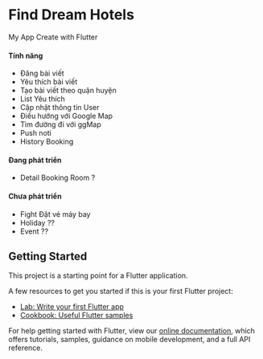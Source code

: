 # Find Dream Hotels 

My App Create with Flutter

#### Tính năng
 + Đăng bài viết
 + Yêu thích bài viết
 + Tạo bài viết theo quận huyện
 + List Yêu thích
 + Cập nhật thông tin User
 + Điều hướng với Google Map
 + Tìm đường đi với ggMap
 + Push noti
 + History Booking

#### Đang phát triển

 + Detail Booking Room ?

#### Chưa phát triển
 + Fight Đặt vé máy bay
 + Holiday ??
 + Event ??



## Getting Started

This project is a starting point for a Flutter application.

A few resources to get you started if this is your first Flutter project:

- [Lab: Write your first Flutter app](https://flutter.dev/docs/get-started/codelab)
- [Cookbook: Useful Flutter samples](https://flutter.dev/docs/cookbook)

For help getting started with Flutter, view our
[online documentation](https://flutter.dev/docs), which offers tutorials,
samples, guidance on mobile development, and a full API reference.

